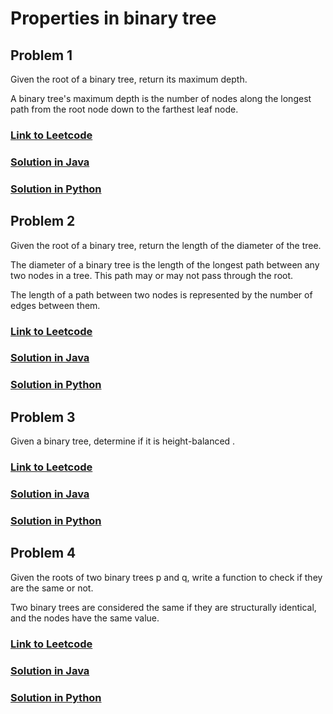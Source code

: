 # Properties in binary tree

## Problem 1

Given the root of a binary tree, return its maximum depth.

A binary tree's maximum depth is the number of nodes along the longest path from the root node down to the farthest leaf node.

### [Link to Leetcode](https://leetcode.com/problems/maximum-depth-of-binary-tree/)
### [Solution in Java](Solution.java#L5)
### [Solution in Python](solution.py#L10)


## Problem 2

Given the root of a binary tree, return the length of the diameter of the tree.

The diameter of a binary tree is the length of the longest path between any two nodes in a tree. This path may or may not pass through the root.

The length of a path between two nodes is represented by the number of edges between them.


### [Link to Leetcode](https://leetcode.com/problems/diameter-of-binary-tree/)
### [Solution in Java](Solution.java#L28)
### [Solution in Python](solution.py#L19)

## Problem 3

Given a binary tree, determine if it is height-balanced .


### [Link to Leetcode](https://leetcode.com/problems/balanced-binary-tree/)
### [Solution in Java](Solution.java#L46)
### [Solution in Python](solution.py#L33)

## Problem 4
Given the roots of two binary trees p and q, write a function to check if they are the same or not.

Two binary trees are considered the same if they are structurally identical, and the nodes have the same value.


### [Link to Leetcode](https://leetcode.com/problems/same-tree/)
### [Solution in Java](Solution.java#L68)
### [Solution in Python](solution.py#L48)
